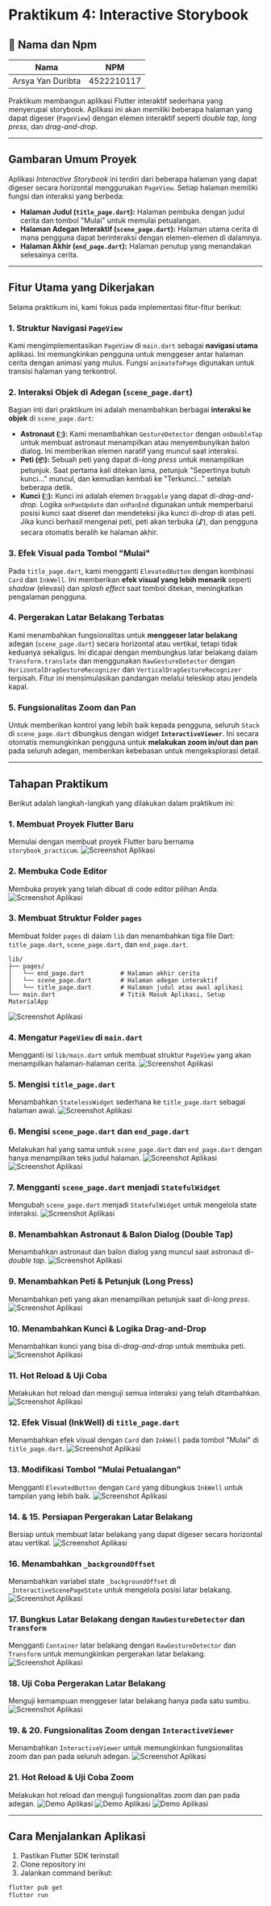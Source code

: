 # Praktikum 4: Interactive Storybook

## 👥 Nama dan Npm
| Nama                  | NPM        |
|-----------------------|------------|
| Arsya Yan Duribta | 4522210117 |

Praktikum membangun aplikasi Flutter interaktif sederhana yang menyerupai storybook. Aplikasi ini akan memiliki beberapa halaman yang dapat digeser (`PageView`) dengan elemen interaktif seperti *double tap*, *long press*, dan *drag-and-drop*.

---

## Gambaran Umum Proyek

Aplikasi *Interactive Storybook* ini terdiri dari beberapa halaman yang dapat digeser secara horizontal menggunakan `PageView`. Setiap halaman memiliki fungsi dan interaksi yang berbeda:

* **Halaman Judul (`title_page.dart`):** Halaman pembuka dengan judul cerita dan tombol "Mulai" untuk memulai petualangan.
* **Halaman Adegan Interaktif (`scene_page.dart`):** Halaman utama cerita di mana pengguna dapat berinteraksi dengan elemen-elemen di dalamnya.
* **Halaman Akhir (`end_page.dart`):** Halaman penutup yang menandakan selesainya cerita.

---

## Fitur Utama yang Dikerjakan

Selama praktikum ini, kami fokus pada implementasi fitur-fitur berikut:

### 1. Struktur Navigasi `PageView`
Kami mengimplementasikan `PageView` di `main.dart` sebagai **navigasi utama** aplikasi. Ini memungkinkan pengguna untuk menggeser antar halaman cerita dengan animasi yang mulus. Fungsi `animateToPage` digunakan untuk transisi halaman yang terkontrol.

### 2. Interaksi Objek di Adegan (`scene_page.dart`)
Bagian inti dari praktikum ini adalah menambahkan berbagai **interaksi ke objek** di `scene_page.dart`:

* **Astronaut (`󰥡`):** Kami menambahkan `GestureDetector` dengan `onDoubleTap` untuk membuat astronaut menampilkan atau menyembunyikan balon dialog. Ini memberikan elemen naratif yang muncul saat interaksi.
* **Peti (`📦`):** Sebuah peti yang dapat di-*long press* untuk menampilkan petunjuk. Saat pertama kali ditekan lama, petunjuk "Sepertinya butuh kunci..." muncul, dan kemudian kembali ke "Terkunci..." setelah beberapa detik.
* **Kunci (`🔑`):** Kunci ini adalah elemen `Draggable` yang dapat di-*drag-and-drop*. Logika `onPanUpdate` dan `onPanEnd` digunakan untuk memperbarui posisi kunci saat diseret dan mendeteksi jika kunci di-*drop* di atas peti. Jika kunci berhasil mengenai peti, peti akan terbuka (`🔓`), dan pengguna secara otomatis beralih ke halaman akhir.

### 3. Efek Visual pada Tombol "Mulai"
Pada `title_page.dart`, kami mengganti `ElevatedButton` dengan kombinasi `Card` dan `InkWell`. Ini memberikan **efek visual yang lebih menarik** seperti *shadow* (elevasi) dan *splash effect* saat tombol ditekan, meningkatkan pengalaman pengguna.

### 4. Pergerakan Latar Belakang Terbatas
Kami menambahkan fungsionalitas untuk **menggeser latar belakang** adegan (`scene_page.dart`) secara horizontal atau vertikal, tetapi tidak keduanya sekaligus. Ini dicapai dengan membungkus latar belakang dalam `Transform.translate` dan menggunakan `RawGestureDetector` dengan `HorizontalDragGestureRecognizer` dan `VerticalDragGestureRecognizer` terpisah. Fitur ini mensimulasikan pandangan melalui teleskop atau jendela kapal.

### 5. Fungsionalitas Zoom dan Pan
Untuk memberikan kontrol yang lebih baik kepada pengguna, seluruh `Stack` di `scene_page.dart` dibungkus dengan widget **`InteractiveViewer`**. Ini secara otomatis memungkinkan pengguna untuk **melakukan zoom in/out dan pan** pada seluruh adegan, memberikan kebebasan untuk mengeksplorasi detail.

---

## Tahapan Praktikum

Berikut adalah langkah-langkah yang dilakukan dalam praktikum ini:

### 1\. Membuat Proyek Flutter Baru

Memulai dengan membuat proyek Flutter baru bernama `storybook_practicum`.
![Screenshot Aplikasi](screenshot/screenshot_1.png)

### 2\. Membuka Code Editor

Membuka proyek yang telah dibuat di code editor pilihan Anda.
![Screenshot Aplikasi](screenshot/screenshot_2.png)

### 3\. Membuat Struktur Folder `pages`

Membuat folder `pages` di dalam `lib` dan menambahkan tiga file Dart: `title_page.dart`, `scene_page.dart`, dan `end_page.dart`.

```
lib/
├── pages/
│   └── end_page.dart          # Halaman akhir cerita
│   └── scene_page.dart        # Halaman adegan interaktif
│   └── title_page.dart        # Halaman judul atau awal aplikasi
└── main.dart                  # Titik Masuk Aplikasi, Setup MaterialApp
```
![Screenshot Aplikasi](screenshot/screenshot_3.png)

### 4\. Mengatur `PageView` di `main.dart`

Mengganti isi `lib/main.dart` untuk membuat struktur `PageView` yang akan menampilkan halaman-halaman cerita.
![Screenshot Aplikasi](screenshot/screenshot_4.png)

### 5\. Mengisi `title_page.dart`

Menambahkan `StatelessWidget` sederhana ke `title_page.dart` sebagai halaman awal.
![Screenshot Aplikasi](screenshot/screenshot_5.png)

### 6\. Mengisi `scene_page.dart` dan `end_page.dart`

Melakukan hal yang sama untuk `scene_page.dart` dan `end_page.dart` dengan hanya menampilkan teks judul halaman.
![Screenshot Aplikasi](screenshot/screenshot_6.png)
![Screenshot Aplikasi](screenshot/screenshot_6_2.png)

### 7\. Mengganti `scene_page.dart` menjadi `StatefulWidget`

Mengubah `scene_page.dart` menjadi `StatefulWidget` untuk mengelola state interaksi.
![Screenshot Aplikasi](screenshot/screenshot_7.png)

### 8\. Menambahkan Astronaut & Balon Dialog (Double Tap)

Menambahkan astronaut dan balon dialog yang muncul saat astronaut di-*double tap*.
![Screenshot Aplikasi](screenshot/screenshot_8.png)

### 9\. Menambahkan Peti & Petunjuk (Long Press)

Menambahkan peti yang akan menampilkan petunjuk saat di-*long press*.
![Screenshot Aplikasi](screenshot/screenshot_9.png)


### 10\. Menambahkan Kunci & Logika Drag-and-Drop

Menambahkan kunci yang bisa di-*drag-and-drop* untuk membuka peti.
![Screenshot Aplikasi](screenshot/screenshot_10.png)

### 11\. Hot Reload & Uji Coba

Melakukan hot reload dan menguji semua interaksi yang telah ditambahkan.
![Screenshot Aplikasi](screenshot/screenshot_11.png)

### 12\. Efek Visual (InkWell) di `title_page.dart`

Menambahkan efek visual dengan `Card` dan `InkWell` pada tombol "Mulai" di `title_page.dart`.
![Screenshot Aplikasi](screenshot/screenshot_12.png)

### 13\. Modifikasi Tombol "Mulai Petualangan"

Mengganti `ElevatedButton` dengan `Card` yang dibungkus `InkWell` untuk tampilan yang lebih baik.
![Screenshot Aplikasi](screenshot/screenshot_13.png)

### 14\. & 15. Persiapan Pergerakan Latar Belakang

Bersiap untuk membuat latar belakang yang dapat digeser secara horizontal atau vertikal.
![Screenshot Aplikasi](screenshot/screenshot_15.png)

### 16\. Menambahkan `_backgroundOffset`

Menambahkan variabel state `_backgroundOffset` di `_InteractiveScenePageState` untuk mengelola posisi latar belakang.
![Screenshot Aplikasi](screenshot/screenshot_16.png)

### 17\. Bungkus Latar Belakang dengan `RawGestureDetector` dan `Transform`

Mengganti `Container` latar belakang dengan `RawGestureDetector` dan `Transform` untuk memungkinkan pergerakan latar belakang.
![Screenshot Aplikasi](screenshot/screenshot_17.png)

### 18\. Uji Coba Pergerakan Latar Belakang

Menguji kemampuan menggeser latar belakang hanya pada satu sumbu.
![Screenshot Aplikasi](screenshot/screenshot_18.png)

### 19\. & 20. Fungsionalitas Zoom dengan `InteractiveViewer`

Menambahkan `InteractiveViewer` untuk memungkinkan fungsionalitas zoom dan pan pada seluruh adegan.
![Screenshot Aplikasi](screenshot/screenshot_20.png)


### 21\. Hot Reload & Uji Coba Zoom

Melakukan hot reload dan menguji fungsionalitas zoom dan pan pada adegan.
![Demo Aplikasi](screenshot/screenshot_21_1.png)
![Demo Aplikasi](screenshot/screenshot_21_2.png)
![Demo Aplikasi](screenshot/screenshot_21_3.png)

---

## Cara Menjalankan Aplikasi

1. Pastikan Flutter SDK terinstall
2. Clone repository ini
3. Jalankan command berikut:
```bash
flutter pub get
flutter run
```